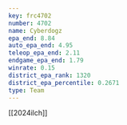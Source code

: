 ```yaml
---
key: frc4702
number: 4702
name: Cyberdogz
epa_end: 8.84
auto_epa_end: 4.95
teleop_epa_end: 2.11
endgame_epa_end: 1.79
winrate: 0.15
district_epa_rank: 1320
district_epa_percentile: 0.2671
type: Team
---
```

[[2024ilch]]
